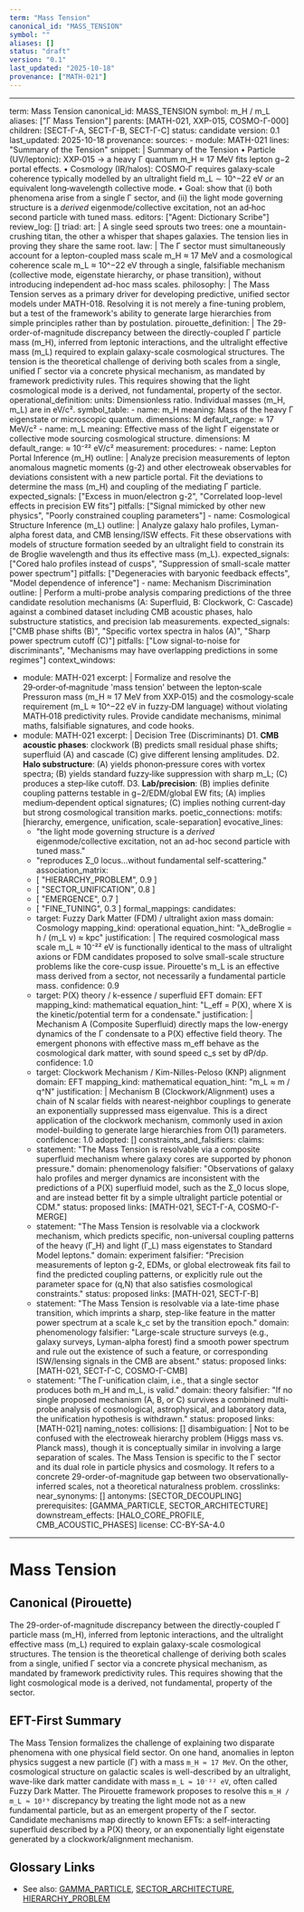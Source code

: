 ```yaml
---
term: "Mass Tension"
canonical_id: "MASS_TENSION"
symbol: ""
aliases: []
status: "draft"
version: "0.1"
last_updated: "2025-10-18"
provenance: ["MATH-021"]
---
```


---
term: Mass Tension
canonical_id: MASS_TENSION
symbol: m_H / m_L
aliases: ["Γ Mass Tension"]
parents: [MATH-021, XXP-015, COSMO-Γ-000]
children: [SECT-Γ-A, SECT-Γ-B, SECT-Γ-C]
status: candidate
version: 0.1
last_updated: 2025-10-18
provenance:
  sources:
    - module: MATH-021
      lines: "Summary of the Tension"
      snippet: |
        Summary of the Tension
        • Particle (UV/leptonic): XXP‑015 → a heavy Γ quantum m_H ≈ 17 MeV fits lepton g−2 portal effects.
        • Cosmology (IR/halos): COSMO‑Γ requires galaxy‑scale coherence typically modelled by an ultralight field m_L ∼ 10^−22 eV *or* an equivalent long‑wavelength collective mode.
        • Goal: show that (i) both phenomena arise from a single Γ sector, and (ii) the light mode governing structure is a *derived* eigenmode/collective excitation, not an ad‑hoc second particle with tuned mass.
  editors: ["Agent: Dictionary Scribe"]
  review_log: []
triad:
  art: |
    A single seed sprouts two trees: one a mountain-crushing titan, the other a whisper that shapes galaxies. The tension lies in proving they share the same root.
  law: |
    The Γ sector must simultaneously account for a lepton-coupled mass scale m_H ≈ 17 MeV and a cosmological coherence scale m_L ≈ 10^−22 eV through a single, falsifiable mechanism (collective mode, eigenstate hierarchy, or phase transition), without introducing independent ad-hoc mass scales.
  philosophy: |
    The Mass Tension serves as a primary driver for developing predictive, unified sector models under MATH-018. Resolving it is not merely a fine-tuning problem, but a test of the framework's ability to generate large hierarchies from simple principles rather than by postulation.
pirouette_definition: |
  The 29-order-of-magnitude discrepancy between the directly-coupled Γ particle mass (m_H), inferred from leptonic interactions, and the ultralight effective mass (m_L) required to explain galaxy-scale cosmological structures. The tension is the theoretical challenge of deriving both scales from a single, unified Γ sector via a concrete physical mechanism, as mandated by framework predictivity rules. This requires showing that the light cosmological mode is a derived, not fundamental, property of the sector.
operational_definition:
  units: Dimensionless ratio. Individual masses (m_H, m_L) are in eV/c².
  symbol_table:
    - name: m_H
      meaning: Mass of the heavy Γ eigenstate or microscopic quantum.
      dimensions: M
      default_range: ≈ 17 MeV/c²
    - name: m_L
      meaning: Effective mass of the light Γ eigenstate or collective mode sourcing cosmological structure.
      dimensions: M
      default_range: ≈ 10⁻²² eV/c²
  measurement:
    procedures:
      - name: Lepton Portal Inference (m_H)
        outline: |
          Analyze precision measurements of lepton anomalous magnetic moments (g-2) and other electroweak observables for deviations consistent with a new particle portal. Fit the deviations to determine the mass (m_H) and coupling of the mediating Γ particle.
        expected_signals: ["Excess in muon/electron g-2", "Correlated loop-level effects in precision EW fits"]
        pitfalls: ["Signal mimicked by other new physics", "Poorly constrained coupling parameters"]
      - name: Cosmological Structure Inference (m_L)
        outline: |
          Analyze galaxy halo profiles, Lyman-alpha forest data, and CMB lensing/ISW effects. Fit these observations with models of structure formation seeded by an ultralight field to constrain its de Broglie wavelength and thus its effective mass (m_L).
        expected_signals: ["Cored halo profiles instead of cusps", "Suppression of small-scale matter power spectrum"]
        pitfalls: ["Degeneracies with baryonic feedback effects", "Model dependence of inference"]
      - name: Mechanism Discrimination
        outline: |
          Perform a multi-probe analysis comparing predictions of the three candidate resolution mechanisms (A: Superfluid, B: Clockwork, C: Cascade) against a combined dataset including CMB acoustic phases, halo substructure statistics, and precision lab measurements.
        expected_signals: ["CMB phase shifts (B)", "Specific vortex spectra in halos (A)", "Sharp power spectrum cutoff (C)"]
        pitfalls: ["Low signal-to-noise for discriminants", "Mechanisms may have overlapping predictions in some regimes"]
context_windows:
  - module: MATH-021
    excerpt: |
      Formalize and resolve the 29‑order‑of‑magnitude 'mass tension' between the lepton‑scale Pressuron mass (m_H ≈ 17 MeV from XXP‑015) and the cosmology‑scale requirement (m_L ≈ 10^−22 eV in fuzzy‑DM language) without violating MATH‑018 predictivity rules. Provide candidate mechanisms, minimal maths, falsifiable signatures, and code hooks.
  - module: MATH-021
    excerpt: |
      Decision Tree (Discriminants)
      D1. **CMB acoustic phases**: clockwork (B) predicts small residual phase shifts; superfluid (A) and cascade (C) give different lensing amplitudes.
      D2. **Halo substructure**: (A) yields phonon‑pressure cores with vortex spectra; (B) yields standard fuzzy‑like suppression with sharp m_L; (C) produces a step‑like cutoff.
      D3. **Lab/precision**: (B) implies definite coupling patterns testable in g−2/EDM/global EW fits; (A) implies medium‑dependent optical signatures; (C) implies nothing current‑day but strong cosmological transition marks.
poetic_connections:
  motifs: [hierarchy, emergence, unification, scale-separation]
  evocative_lines:
    - "the light mode governing structure is a *derived* eigenmode/collective excitation, not an ad-hoc second particle with tuned mass."
    - "reproduces Σ_0 locus...without fundamental self-scattering."
  association_matrix:
    - [ "HIERARCHY_PROBLEM", 0.9 ]
    - [ "SECTOR_UNIFICATION", 0.8 ]
    - [ "EMERGENCE", 0.7 ]
    - [ "FINE_TUNING", 0.3 ]
formal_mappings:
  candidates:
    - target: Fuzzy Dark Matter (FDM) / ultralight axion mass
      domain: Cosmology
      mapping_kind: operational
      equation_hint: "λ_deBroglie = h / (m_L v) ≈ kpc"
      justification: |
        The required cosmological mass scale m_L ≈ 10⁻²² eV is functionally identical to the mass of ultralight axions or FDM candidates proposed to solve small-scale structure problems like the core-cusp issue. Pirouette's m_L is an effective mass derived from a sector, not necessarily a fundamental particle mass.
      confidence: 0.9
    - target: P(X) theory / k-essence / superfluid EFT
      domain: EFT
      mapping_kind: mathematical
      equation_hint: "L_eff = P(X), where X is the kinetic/potential term for a condensate."
      justification: |
        Mechanism A (Composite Superfluid) directly maps the low-energy dynamics of the Γ condensate to a P(X) effective field theory. The emergent phonons with effective mass m_eff behave as the cosmological dark matter, with sound speed c_s set by dP/dρ.
      confidence: 1.0
    - target: Clockwork Mechanism / Kim-Nilles-Peloso (KNP) alignment
      domain: EFT
      mapping_kind: mathematical
      equation_hint: "m_L ≈ m / q^N"
      justification: |
        Mechanism B (Clockwork/Alignment) uses a chain of N scalar fields with nearest-neighbor couplings to generate an exponentially suppressed mass eigenvalue. This is a direct application of the clockwork mechanism, commonly used in axion model-building to generate large hierarchies from O(1) parameters.
      confidence: 1.0
  adopted: []
constraints_and_falsifiers:
  claims:
    - statement: "The Mass Tension is resolvable via a composite superfluid mechanism where galaxy cores are supported by phonon pressure."
      domain: phenomenology
      falsifier: "Observations of galaxy halo profiles and merger dynamics are inconsistent with the predictions of a P(X) superfluid model, such as the Σ_0 locus slope, and are instead better fit by a simple ultralight particle potential or CDM."
      status: proposed
      links: [MATH-021, SECT-Γ-A, COSMO-Γ-MERGE]
    - statement: "The Mass Tension is resolvable via a clockwork mechanism, which predicts specific, non-universal coupling patterns of the heavy (Γ_H) and light (Γ_L) mass eigenstates to Standard Model leptons."
      domain: experiment
      falsifier: "Precision measurements of lepton g-2, EDMs, or global electroweak fits fail to find the predicted coupling patterns, or explicitly rule out the parameter space for (q,N) that also satisfies cosmological constraints."
      status: proposed
      links: [MATH-021, SECT-Γ-B]
    - statement: "The Mass Tension is resolvable via a late-time phase transition, which imprints a sharp, step-like feature in the matter power spectrum at a scale k_c set by the transition epoch."
      domain: phenomenology
      falsifier: "Large-scale structure surveys (e.g., galaxy surveys, Lyman-alpha forest) find a smooth power spectrum and rule out the existence of such a feature, or corresponding ISW/lensing signals in the CMB are absent."
      status: proposed
      links: [MATH-021, SECT-Γ-C, COSMO-Γ-CMB]
    - statement: "The Γ-unification claim, i.e., that a single sector produces both m_H and m_L, is valid."
      domain: theory
      falsifier: "If no single proposed mechanism (A, B, or C) survives a combined multi-probe analysis of cosmological, astrophysical, and laboratory data, the unification hypothesis is withdrawn."
      status: proposed
      links: [MATH-021]
naming_notes:
  collisions: []
  disambiguation: |
    Not to be confused with the electroweak hierarchy problem (Higgs mass vs. Planck mass), though it is conceptually similar in involving a large separation of scales. The Mass Tension is specific to the Γ sector and its dual role in particle physics and cosmology. It refers to a concrete 29-order-of-magnitude gap between two observationally-inferred scales, not a theoretical naturalness problem.
crosslinks:
  near_synonyms: []
  antonyms: [SECTOR_DECOUPLING]
  prerequisites: [GAMMA_PARTICLE, SECTOR_ARCHITECTURE]
  downstream_effects: [HALO_CORE_PROFILE, CMB_ACOUSTIC_PHASES]
license: CC-BY-SA-4.0
---

# Mass Tension

## Canonical (Pirouette)
The 29-order-of-magnitude discrepancy between the directly-coupled Γ particle mass (m_H), inferred from leptonic interactions, and the ultralight effective mass (m_L) required to explain galaxy-scale cosmological structures. The tension is the theoretical challenge of deriving both scales from a single, unified Γ sector via a concrete physical mechanism, as mandated by framework predictivity rules. This requires showing that the light cosmological mode is a derived, not fundamental, property of the sector.

## EFT-First Summary
The Mass Tension formalizes the challenge of explaining two disparate phenomena with one physical field sector. On one hand, anomalies in lepton physics suggest a new particle (Γ) with a mass `m_H ≈ 17 MeV`. On the other, cosmological structure on galactic scales is well-described by an ultralight, wave-like dark matter candidate with mass `m_L ≈ 10⁻²² eV`, often called Fuzzy Dark Matter. The Pirouette framework proposes to resolve this `m_H / m_L ≈ 10²⁹` discrepancy by treating the light mode not as a new fundamental particle, but as an emergent property of the Γ sector. Candidate mechanisms map directly to known EFTs: a self-interacting superfluid described by a P(X) theory, or an exponentially light eigenstate generated by a clockwork/alignment mechanism.

## Glossary Links
- See also: [GAMMA_PARTICLE](<placeholder>), [SECTOR_ARCHITECTURE](<placeholder>), [HIERARCHY_PROBLEM](<placeholder>)